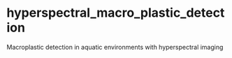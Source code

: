 # hyperspectral_macro_plastic_detection
Macroplastic detection in aquatic environments with hyperspectral imaging
